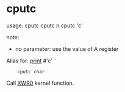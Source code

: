 # cputc

usage:
  cputc
  cputc n
  cputc 'c'

note:
- no parameter: use the value of A register

Alias for: [print](print) #'c'

```ca65
	cputc char
```

Call [XWR0](../..//orixsdk_macros/kernel/primitives/XWR0/) kernel function.
